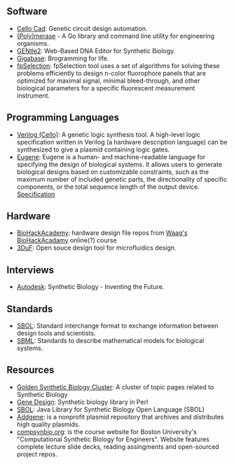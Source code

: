 ## Software

- [Cello Cad](http://www.cellocad.org/): Genetic circuit design automation.
- [(Poly)merase](https://github.com/TimothyStiles/poly) - A Go library and command line utility for engineering organisms.
- [GENtle2](https://github.com/Synbiota/GENtle2): Web-Based DNA Editor for Synthetic Biology.
- [Gigabase](http://derk-jan.me/programming-life/): Brogramming for life.
- [fpSelection](http://fpselection.org/): fpSelection tool uses a set of algorithms for solving these problems efficiently to design n-color fluorophore panels that are optimized for maximal signal, minimal bleed-through, and other biological parameters for a specific fluorescent measurement instrument.

## Programming Languages

- [Verilog (Cello)](https://github.com/CIDARLAB/cello2): A genetic logic synthesis tool. A high-level logic specification written in Verilog (a hardware description language) can be synthesized to give a plasmid containing logic gates.
- [Eugene](http://eugenecad.org/): Eugene is a human- and machine-readable language for specifying the design of biological systems. It allows users to generate biological designs based on customizable constraints, such as the maximum number of included genetic parts, the directionality of specific components, or the total sequence length of the output device. [Specification](https://lab.eugenecad.org/documentation.html)

## Hardware

- [BioHackAcademy](https://github.com/biohackacademy): hardware design file repos from [Waag's BioHackAcadamy](http://biohackacademy.github.io/) online(?) course 
- [3DuF](https://3duf.org): Open souce design tool for microfluidics design.

## Interviews

- [Autodesk](https://youtu.be/iRO0-fMIW9I/): Synthetic Biology - Inventing the Future.

## Standards
- [SBOL](https://sbolstandard.org/): Standard interchange format to exchange information between design tools and scientists.
- [SBML](http://sbml.org/): Standards to describe mathematical models for biological systems. 

## Resources
- [Golden Synthetic Biology Cluster](https://golden.co/wiki/Cluster%3A_Synthetic_biology): A cluster of topic pages related to Synthetic Biology
- [Gene Design](https://github.com/GeneDesign/GeneDesign): Synthetic biology library in Perl
- [SBOL](https://github.com/SynBioDex/libSBOLj): Java Library for Synthetic Biology Open Language (SBOL)
- [Addgene](https://www.addgene.org/): is a nonprofit plasmid repository that archives and distributes high quality plasmids.
- [compsynbio.org](https://compsynbio.org): is the course website for Boston University's "Computational Synthetic Biology for Engineers". Website features complete lecture slide decks, reading assingments and open-sourced project repos.
